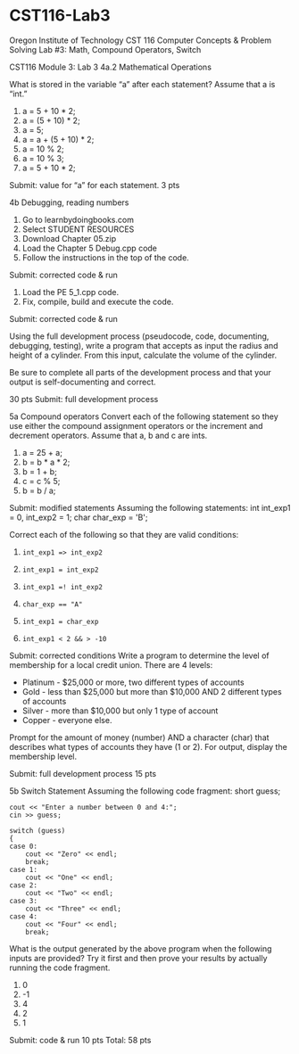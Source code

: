 # CST116-Lab3
Oregon Institute of Technology
CST 116 Computer Concepts & Problem Solving
Lab #3: Math, Compound Operators, Switch


CST116
Module 3: Lab 3
4a.2 Mathematical Operations


What is stored in the variable “a” after each statement? Assume that a is “int.”
1. a = 5 + 10 * 2;
2. a = (5 + 10) * 2;
3. a = 5;
4. a = a + (5 + 10) * 2;
5. a = 10 % 2;
6. a = 10 % 3;
7. a = 5 + 10 * 2;


Submit: value for “a” for each statement.
3 pts


4b Debugging, reading numbers


1. Go to learnbydoingbooks.com
2. Select STUDENT RESOURCES
3. Download Chapter 05.zip
4. Load the Chapter 5 Debug.cpp code
5. Follow the instructions in the top of the code.


Submit: corrected code & run


1. Load the PE 5_1.cpp code.
2. Fix, compile, build and execute the code.


Submit: corrected code & run


Using the full development process (pseudocode, code, documenting, debugging, testing), write a program that accepts as input the radius and height of a cylinder. From this input, calculate the volume of the cylinder.


Be sure to complete all parts of the development process and that your output is self-documenting and correct.


30 pts
Submit: full development process


5a Compound operators
Convert each of the following statement so they use either the compound assignment operators or the increment and decrement operators. Assume that a, b and c are ints.


1. a = 25 + a;
2. b = b * a * 2;
3. b = 1 + b;
4. c = c % 5;
5. b = b / a;


Submit: modified statements
Assuming the following statements:
    int int_exp1 = 0, int_exp2 = 1;
    char char_exp = 'B';


Correct each of the following so that they are valid conditions:
1.     int_exp1 => int_exp2
2.     int_exp1 = int_exp2
3.     int_exp1 =! int_exp2
4.     char_exp == "A"
5.     int_exp1 = char_exp
6.     int_exp1 < 2 && > -10
Submit: corrected conditions
Write a program to determine the level of membership for a local credit union.
There are 4 levels: 
* Platinum - $25,000 or more, two different types of accounts
* Gold - less than $25,000 but more than $10,000 AND 2 different types of accounts
* Silver - more than $10,000 but only 1 type of account
* Copper - everyone else.


Prompt for the amount of money (number) AND a character (char) that describes what types of accounts they have (1 or 2).
For output, display the membership level.


Submit: full development process
15 pts


5b Switch Statement
Assuming the following code fragment:
    short guess;
 
    cout << "Enter a number between 0 and 4:";
    cin >> guess;
 
    switch (guess)
    {
    case 0:
        cout << "Zero" << endl;
        break;
    case 1:
        cout << "One" << endl;
    case 2:
        cout << "Two" << endl;
    case 3:
        cout << "Three" << endl;
    case 4:
        cout << "Four" << endl;
        break;


What is the output generated by the above program when the following inputs are provided? Try it first and then prove your results by actually running the code fragment.


1. 0
2. -1
3. 4
4. 2
5. 1


Submit: code & run
10 pts
Total: 58 pts
